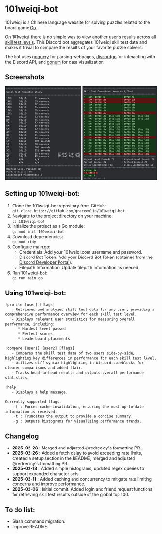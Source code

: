 # 101weiqi-bot
101weiqi is a Chinese language website for solving puzzles related to the board game [Go](https://en.wikipedia.org/wiki/Go_(game)). 

On 101weiqi, there is no simple way to view another user's results across all [skill test levels](https://www.101weiqi.com/guan/). This Discord bot aggregates 101weiqi skill test data and makes it trivial to compare the results of your favorite puzzle solvers.

The bot uses [goquery](https://github.com/PuerkitoBio/goquery) for parsing webpages, [discordgo](https://github.com/bwmarrin/discordgo) for interacting with the Discord API, and [gonum](https://github.com/gonum/plot) for data visualization.

## Screenshots
<img src="https://github.com/graceemlin/101weiqi-bot/blob/main/docs/profile.webp" width=50% height=50%> <img src="https://github.com/graceemlin/101weiqi-bot/blob/main/docs/compare.webp" width=49% height=50%>

## Setting up 101weiqi-bot:
1. Clone the 101weiqi-bot repository from GitHub:\
   `git clone https://github.com/graceemlin/101weiqi-bot`
2. Navigate to the project directory on your machine:\
   `cd 101weiqi-bot`
3. Initialize the project as a Go module:\
   `go mod init 101weiqi-bot`
4. Download dependencies:\
   `go mod tidy`
5. Configure main.go:
    * Credentials: Add your 101weiqi.com username and password.
    * Discord Bot Token: Add your Discord Bot Token (obtained from the [Discord Developer Portal](https://discord.com/developers/applications)).
    * Filepath Information: Update filepath information as needed.
6. Run 101weiqi-bot:\
   `go run main.go`

## Using 101weiqi-bot:
```
!profile [user] [flags]
   - Retrieves and analyzes skill test data for any user, providing a comprehensive performance overview for each skill test level.
   - Displays relevant user statistics for measuring overall performance, including:
      * Hardest level passed
      * Perfect scores
      * Leaderboard placements

!compare [user1] [user2] [flags]
   - Compares the skill test data of two users side-by-side, highlighting key differences in performance for each skill test level.
   - Utilizes diff syntax highlighting in Discord codeblocks for clearer comparisons and added flair.
   - Tracks head-to-head results and outputs overall performance statistics.

!help
   - Displays a help message.

Currently supported flags:
    -f : Forces cache invalidation, ensuring the most up-to-date information is received.
    -t : Truncates the output to provide a concise summary.
    -g : Outputs histograms for visualizing performance trends.
```

## Changelog
 * **2025-02-28** : Merged and adjusted @redreoicy's formatting PR. 
 * **2025-02-26** : Added a fetch delay to avoid exceeding rate limits, created a setup section in the README, merged and adjusted @redreoicy's formatting PR. 
 * **2025-02-18** : Added simple histograms, updated regex queries to support expanded character sets.
 * **2025-02-11** : Added caching and concurrency to mitigate rate limiting concerns and improve performance.
 * **2025-02-06** : Initial commit. Added login and friend request functions for retrieving skill test results outside of the global top 100.

## To do list:
* Slash command migration.
* Improve README.
